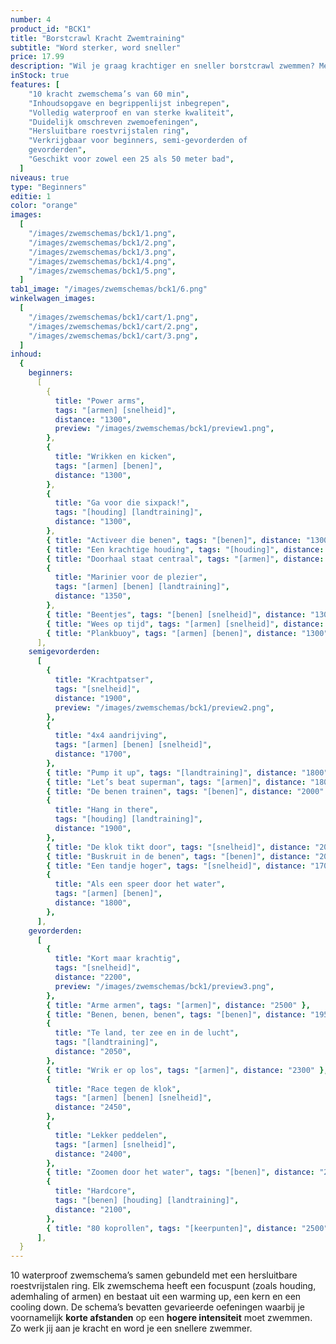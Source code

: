 ```yaml
---
number: 4
product_id: "BCK1"
title: "Borstcrawl Kracht Zwemtraining"
subtitle: "Word sterker, word sneller"
price: 17.99
description: "Wil je graag krachtiger en sneller borstcrawl zwemmen? Met deze 10 gevarieerde zwemschema’s van 60 minuten zet jij je spieren aan het werk! Volledig waterproof zodat jij er onbeperkt mee kunt zwemmen."
inStock: true
features: [
    "10 kracht zwemschema’s van 60 min",
    "Inhoudsopgave en begrippenlijst inbegrepen",
    "Volledig waterproof en van sterke kwaliteit",
    "Duidelijk omschreven zwemoefeningen",
    "Hersluitbare roestvrijstalen ring",
    "Verkrijgbaar voor beginners, semi-gevorderden of
    gevorderden",
    "Geschikt voor zowel een 25 als 50 meter bad",
  ]
niveaus: true
type: "Beginners"
editie: 1
color: "orange"
images:
  [
    "/images/zwemschemas/bck1/1.png",
    "/images/zwemschemas/bck1/2.png",
    "/images/zwemschemas/bck1/3.png",
    "/images/zwemschemas/bck1/4.png",
    "/images/zwemschemas/bck1/5.png",
  ]
tab1_image: "/images/zwemschemas/bck1/6.png"
winkelwagen_images:
  [
    "/images/zwemschemas/bck1/cart/1.png",
    "/images/zwemschemas/bck1/cart/2.png",
    "/images/zwemschemas/bck1/cart/3.png",
  ]
inhoud:
  {
    beginners:
      [
        {
          title: "Power arms",
          tags: "[armen] [snelheid]",
          distance: "1300",
          preview: "/images/zwemschemas/bck1/preview1.png",
        },
        {
          title: "Wrikken en kicken",
          tags: "[armen] [benen]",
          distance: "1300",
        },
        {
          title: "Ga voor die sixpack!",
          tags: "[houding] [landtraining]",
          distance: "1300",
        },
        { title: "Activeer die benen", tags: "[benen]", distance: "1300" },
        { title: "Een krachtige houding", tags: "[houding]", distance: "1100" },
        { title: "Doorhaal staat centraal", tags: "[armen]", distance: "1300" },
        {
          title: "Marinier voor de plezier",
          tags: "[armen] [benen] [landtraining]",
          distance: "1350",
        },
        { title: "Beentjes", tags: "[benen] [snelheid]", distance: "1300" },
        { title: "Wees op tijd", tags: "[armen] [snelheid]", distance: "1300" },
        { title: "Plankbuoy", tags: "[armen] [benen]", distance: "1300" },
      ],
    semigevorderden:
      [
        {
          title: "Krachtpatser",
          tags: "[snelheid]",
          distance: "1900",
          preview: "/images/zwemschemas/bck1/preview2.png",
        },
        {
          title: "4x4 aandrijving",
          tags: "[armen] [benen] [snelheid]",
          distance: "1700",
        },
        { title: "Pump it up", tags: "[landtraining]", distance: "1800" },
        { title: "Let’s beat superman", tags: "[armen]", distance: "1800" },
        { title: "De benen trainen", tags: "[benen]", distance: "2000" },
        {
          title: "Hang in there",
          tags: "[houding] [landtraining]",
          distance: "1900",
        },
        { title: "De klok tikt door", tags: "[snelheid]", distance: "2000" },
        { title: "Buskruit in de benen", tags: "[benen]", distance: "2000" },
        { title: "Een tandje hoger", tags: "[snelheid]", distance: "1700" },
        {
          title: "Als een speer door het water",
          tags: "[armen] [benen]",
          distance: "1800",
        },
      ],
    gevorderden:
      [
        {
          title: "Kort maar krachtig",
          tags: "[snelheid]",
          distance: "2200",
          preview: "/images/zwemschemas/bck1/preview3.png",
        },
        { title: "Arme armen", tags: "[armen]", distance: "2500" },
        { title: "Benen, benen, benen", tags: "[benen]", distance: "1950" },
        {
          title: "Te land, ter zee en in de lucht",
          tags: "[landtraining]",
          distance: "2050",
        },
        { title: "Wrik er op los", tags: "[armen]", distance: "2300" },
        {
          title: "Race tegen de klok",
          tags: "[armen] [benen] [snelheid]",
          distance: "2450",
        },
        {
          title: "Lekker peddelen",
          tags: "[armen] [snelheid]",
          distance: "2400",
        },
        { title: "Zoomen door het water", tags: "[benen]", distance: "2500" },
        {
          title: "Hardcore",
          tags: "[benen] [houding] [landtraining]",
          distance: "2100",
        },
        { title: "80 koprollen", tags: "[keerpunten]", distance: "2500" },
      ],
  }
---
```


10 waterproof zwemschema’s samen gebundeld met een hersluitbare roestvrijstalen ring. Elk zwemschema heeft een focuspunt (zoals houding, ademhaling of armen) en bestaat uit een warming up, een kern en een cooling down. De schema’s bevatten gevarieerde oefeningen waarbij je voornamelijk **korte afstanden** op een **hogere intensiteit** moet zwemmen. Zo werk jij aan je kracht en word je een snellere zwemmer.
